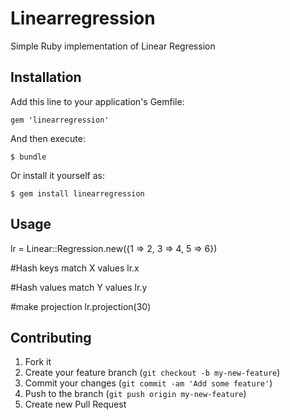# Linearregression

Simple Ruby implementation of Linear Regression 

## Installation

Add this line to your application's Gemfile:

    gem 'linearregression'

And then execute:

    $ bundle

Or install it yourself as:

    $ gem install linearregression

## Usage

lr = Linear::Regression.new({1 => 2, 3 => 4, 5 => 6})

#Hash keys match X values
lr.x

#Hash values match Y values
lr.y

#make projection
lr.projection(30)

## Contributing

1. Fork it
2. Create your feature branch (`git checkout -b my-new-feature`)
3. Commit your changes (`git commit -am 'Add some feature'`)
4. Push to the branch (`git push origin my-new-feature`)
5. Create new Pull Request
